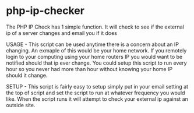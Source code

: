 # php-ip-checker
The PHP IP Check has 1 simple function. It will check to see if the external ip of a server changes and email you if it does

USAGE -
This script can be used anytime there is a concern about an IP changing. An exmaple of this would be your home network. If you remotely login to your computing using your home routers IP you would want to be notified should that ip ever change. You could setup this script to run every hour so you never had more than hour without knowing your home IP should it change.

SETUP - 
This script is fairly easy to setup simply put in your email setting at the top of script and set the script to run at whatever frequency you would like. When the script runs it will attempt to check your external ip against an outside site.
